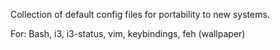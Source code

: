 Collection of default config files for portability to new systems.

For: Bash, i3, i3-status, vim, keybindings, feh (wallpaper)
